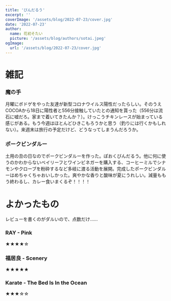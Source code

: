 ```yaml
---
title: 'びんだるう'
excerpt: ''
coverImage: '/assets/blog/2022-07-23/cover.jpg'
date: '2022-07-23'
author:
  name: 花初そたい
  picture: '/assets/blog/authors/sotai.jpeg'
ogImage:
  url: '/assets/blog/2022-07-23/cover.jpg'
---
```

# 雑記

### 魔の手
月曜にボドゲをやった友達が新型コロナウイルス陽性だったらしい。そのうえCOCOAから18日に陽性者と556分接触していたとの通知を貰った（556分は流石に嘘だろ。家まで着いてきたんか？）。けっこうチキンレースが始まっている感じがある。もう今週はほとんどひきこもろうかと思う（釣りには行くかもしれない）。来週末は旅行の予定だけど、どうなってしまうんだろうか。

### ポークビンダルー
土用の丑の日なのでポークビンダルーを作った。ぽおくびんだるう。他に何に使うのかわからないベイリーフとワインビネガーを購入する、コーヒーミルでシナモンやクローブを粉砕するなど多岐に渡る活動を展開。完成したポークビンダルーはめちゃくちゃおいしかった。爽やかな香りと酸味が夏にうれしい。減量ももう終わるし、カレー食いまくるぞ！！！！

# よかったもの
レビューを書くのがダルいので、点数だけ……
### RAY - Pink
★★★★☆

### 福居良 - Scenery
★★★★★

### Karate - The Bed Is In the Ocean
★★★☆☆